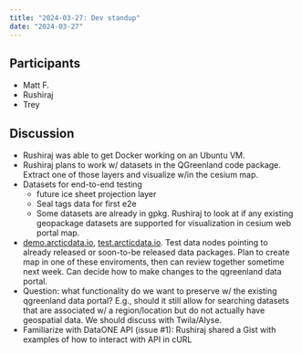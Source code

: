 ```yaml
---
title: "2024-03-27: Dev standup"
date: "2024-03-27"
---
```


## Participants

* Matt F.
* Rushiraj
* Trey

## Discussion

* Rushiraj was able to get Docker working on an Ubuntu VM.
* Rushiraj plans to work w/ datasets in the QGreenland code package. Extract one
  of those layers and visualize w/in the cesium map.
* Datasets for end-to-end testing
    * future ice sheet projection layer
    * Seal tags data for first e2e
    * Some datasets are already in gpkg. Rushiraj to look at if any existing
      geopackage datasets are supported for visualization in cesium web portal
      map.
* [demo.arcticdata.io](demo.arcticdata.io),
  [test.arcticdata.io](test.arcticdata.io). Test data nodes pointing to already
  released or soon-to-be released data packages. Plan to create map in one of
  these enviroments, then can review together sometime next week. Can decide how
  to make changes to the qgreenland data portal.
* Question: what functionality do we want to preserve w/ the existing qgreenland
  data portal? E.g., should it still allow for searching datasets that are
  associated w/ a region/location but do not actually have geospatial data. We
  should discuss with Twila/Alyse.
* Familiarize with DataONE API (issue #1): Rushiraj shared a Gist with examples
  of how to interact with API in cURL
